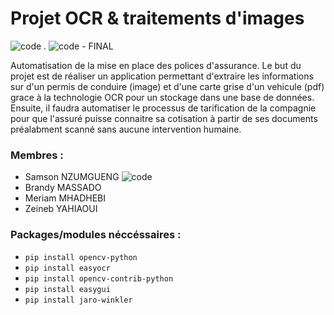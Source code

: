 # Projet OCR & traitements d'images
![code](https://img.shields.io/badge/proj347-projet_OCR-orange)   .     ![code](https://img.shields.io/badge/python_3.8.10-blue) - FINAL

Automatisation de la mise en place des polices d'assurance. Le but du projet est de réaliser un application permettant d'extraire les informations sur d'un permis de conduire (image) et d'une carte grise d'un vehicule (pdf) grace à la technologie OCR pour un stockage dans une base de données. Ensuite, il faudra automatiser le processus de tarification de la compagnie pour que l'assuré puisse connaitre sa cotisation à partir de ses documents préalabment scanné sans aucune intervention humaine.

### Membres :
- Samson NZUMGUENG ![code](https://img.shields.io/badge/chef_de_projet-green)
- Brandy MASSADO
- Meriam MHADHEBI
- Zeineb YAHIAOUI

### Packages/modules néccéssaires :
- `` pip install opencv-python ``
- `` pip install easyocr ``
- `` pip install opencv-contrib-python ``
- `` pip install easygui ``
- `` pip install jaro-winkler ``

